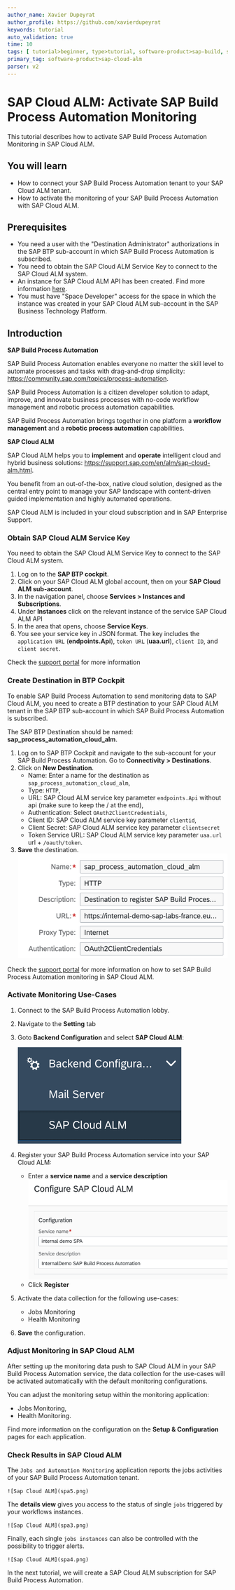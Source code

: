 ```yaml
---
author_name: Xavier Dupeyrat
author_profile: https://github.com/xavierdupeyrat
keywords: tutorial
auto_validation: true
time: 10
tags: [ tutorial>beginner, type>tutorial, software-product>sap-build, software-product>sap-build-process-automation]
primary_tag: software-product>sap-cloud-alm
parser: v2
---
```



# SAP Cloud ALM: Activate SAP Build Process Automation Monitoring
<!-- description --> This tutorial describes how to activate SAP Build Process Automation Monitoring in SAP Cloud ALM.


## You will learn
- How to connect your SAP Build Process Automation tenant to your SAP Cloud ALM tenant.
- How to activate the monitoring of your SAP Build Process Automation with SAP Cloud ALM.


## Prerequisites
- You need a user with the "Destination Administrator" authorizations in the SAP BTP sub-account in which SAP Build Process Automation is subscribed.
- You need to obtain the SAP Cloud ALM Service Key to connect to the SAP Cloud ALM system.
- An instance for SAP Cloud ALM API has been created. Find more information [here](https://support.sap.com/en/alm/sap-cloud-alm/operations/expert-portal/integration-monitoring/calm-connect.html).
- You must have "Space Developer" access for the space in which the instance was created in your SAP Cloud ALM sub-account in the SAP Business Technology Platform.



## Introduction
**SAP Build Process Automation**

SAP Build Process Automation enables everyone no matter the skill level to automate processes and tasks with drag-and-drop simplicity: https://community.sap.com/topics/process-automation.

SAP Build Process Automation is a citizen developer solution to adapt, improve, and innovate business processes with no-code workflow management and robotic process automation capabilities.

SAP Build Process Automation brings together in one platform a **workflow management** and a **robotic process automation** capabilities.

**SAP Cloud ALM**

SAP Cloud ALM helps you to **implement** and **operate** intelligent cloud and hybrid business solutions: https://support.sap.com/en/alm/sap-cloud-alm.html.

You benefit from an out-of-the-box, native cloud solution, designed as the central entry point to manage your SAP landscape with content-driven guided implementation and highly automated operations.

SAP Cloud ALM is included in your cloud subscription and in SAP Enterprise Support.



### Obtain SAP Cloud ALM Service Key

You need to obtain the SAP Cloud ALM Service Key to connect to the SAP Cloud ALM system.

1. Log on to the **SAP BTP cockpit**.
2. Click on your SAP Cloud ALM global account, then on your **SAP Cloud ALM sub-account**.
3. In the navigation panel, choose **Services > Instances and Subscriptions**.
4. Under **Instances** click on the relevant instance of the service SAP Cloud ALM API
5. In the area that opens, choose **Service Keys**.
6. You see your service key in JSON format. The key includes the `application URL` (**endpoints.Api**), `token URL` (**uaa.url**), `client ID`, and `client secret`.


Check the [support portal](https://support.sap.com/en/alm/sap-cloud-alm/operations/expert-portal/integration-monitoring/calm-connect.html) for more information



### Create Destination in BTP Cockpit
To enable SAP Build Process Automation to send monitoring data to SAP Cloud ALM, you need to create a BTP destination to your SAP Cloud ALM tenant in the SAP BTP sub-account in which SAP Build Process Automation is subscribed.

The SAP BTP Destination should be named: **sap_process_automation_cloud_alm**.

1. Log on to SAP BTP Cockpit and navigate to the sub-account for your SAP Build Process Automation.
Go to **Connectivity > Destinations**.
2. Click on **New Destination**.
   - Name: Enter a name for the destination as `sap_process_automation_cloud_alm`,
   - Type: `HTTP`,
   - URL: SAP Cloud ALM service key parameter `endpoints.Api` without api (make sure to keep the / at the end),
   - Authentication: Select `OAuth2ClientCredentials`,
   - Client ID: SAP Cloud ALM service key parameter `clientid`,
   - Client Secret: SAP Cloud ALM service key parameter `clientsecret`
   - Token Service URL: SAP Cloud ALM service key parameter `uaa.url` url + `/oauth/token`.
3. **Save** the destination.
   ![BTP](spa6.png)

Check the [support portal](https://support.sap.com/en/alm/sap-cloud-alm/operations/expert-portal/setup-managed-services/setup-spa.html) for more information on how to set SAP Build Process Automation monitoring in SAP Cloud ALM.



### Activate Monitoring Use-Cases 
1. Connect to the SAP Build Process Automation lobby.
2. Navigate to the **Setting** tab
3. Goto **Backend Configuration** and select **SAP Cloud ALM**:
   
    ![SPA Config](spa1.png)
4. Register your SAP Build Process Automation service into your SAP Cloud ALM:
   - Enter a **service name** and a **service description**
    ![SPA](spa2.png)
   -   Click **Register**
5.  Activate the data collection for the following use-cases:
    - Jobs Monitoring
    - Health Monitoring
6. **Save** the configuration.



### Adjust Monitoring in SAP Cloud ALM 
After setting up the monitoring data push to SAP Cloud ALM in your SAP Build Process Automation service, the data collection for the use-cases will be activated automatically with the default monitoring configurations. 

You can adjust the monitoring setup within the monitoring application: 
- Jobs Monitoring, 
- Health Monitoring.

Find more information on the configuration on the **Setup & Configuration** pages for each application. 



### Check Results in SAP Cloud ALM 
The `Jobs and Automation Monitoring` application reports the jobs activities of your SAP Build Process Automation tenant. 

    ![Sap Cloud ALM](spa5.png)

The **details view** gives you access to the status of single `jobs` triggered by your workflows instances.

    ![Sap Cloud ALM](spa3.png)

Finally, each single `jobs instances` can also be controlled with the possibility to trigger alerts.

    ![Sap Cloud ALM](spa4.png)




In the next tutorial, we will create a SAP Cloud ALM subscription for SAP Build Process Automation.


